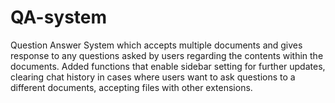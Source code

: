 # QA-system
Question Answer System which accepts multiple documents and gives response to any questions asked by users regarding the contents within the documents. Added functions that enable sidebar setting for further updates, clearing chat history in cases where users want to ask questions to a different documents, accepting files with other extensions.
